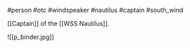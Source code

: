 #person #otc #windspeaker  #nautilus  #captain #south_wind 

[[Captain]] of the [[WSS Nautilus]].

![[p_binder.jpg]]